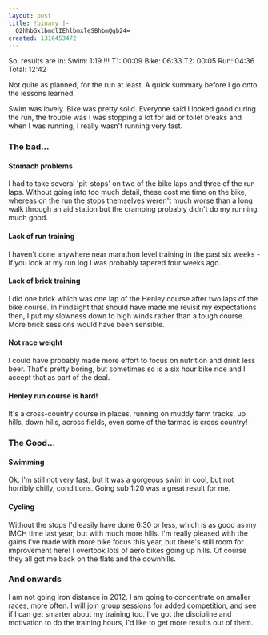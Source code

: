 ```yaml
---
layout: post
title: !binary |-
  Q2hhbGxlbmdlIEhlbmxleSBhbmQgb24=
created: 1316453472
---
```

So, results are in:
Swim: 1:19 !!!
T1: 00:09
Bike: 06:33
T2: 00:05
Run: 04:36
Total: 12:42

Not quite as planned, for the run at least. A quick summary before I go onto the lessons learned. 

Swim was lovely. Bike was pretty solid. Everyone said I looked good during the run, the trouble was I was stopping a lot for aid or toilet breaks and when I was running, I really wasn't running very fast. 

<h3>The bad...</h3>

<h4>Stomach problems</h4>
I had to take several 'pit-stops' on two of the bike laps and three of the run laps. Without going into too much detail, these cost me time on the bike, whereas on the run the stops themselves weren't much worse than a long walk through an aid station but the cramping probably didn't do my running much good. 

<h4>Lack of run training</h4>
I haven't done anywhere near marathon level training in the past six weeks - if you look at my run log I was probably tapered four weeks ago. 

<h4>Lack of brick training</h4>
I did one brick which was one lap of the Henley course after two laps of the bike course. In hindsight that should have made me revisit my expectations then, I put my slowness down to high winds rather than a tough course. More brick sessions would have been sensible.

<h4>Not race weight</h4>
I could have probably made more effort to focus on nutrition and drink less beer. That's pretty boring, but sometimes so is a six hour bike ride and I accept that as part of the deal. 

<h4>Henley run course is hard!</h4>
It's a cross-country course in places, running on muddy farm tracks, up hills, down hills, across fields, even some of the tarmac is cross country!</h4>

<h3>The Good...</h3>

<h4>Swimming</h4>
Ok, I'm still not very fast, but it was a gorgeous swim in cool, but not horribly chilly, conditions. Going sub 1:20 was a great result for me. 

<h4>Cycling</h4>
Without the stops I'd easily have done 6:30 or less, which is as good as my IMCH time last year, but with much more hills. I'm really pleased with the gains I've made with more bike focus this year, but there's still room for improvement here! I overtook lots of aero bikes going up hills. Of course they all got me back on the flats and the downhills.

<h3>And onwards</h3>
I am not going iron distance in 2012. I am going to concentrate on smaller races, more often. I will join group sessions for added competition, and see if I can get smarter about my training too. I've got the discipline and motivation to do the training hours, I'd like to get more results out of them.
